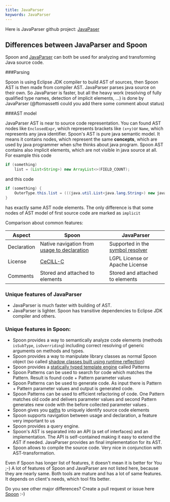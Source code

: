 ```yaml
---
title: JavaParser 
keywords: JavaParser
---
```


Here is JavaParser github project: [JavaPaser](https://github.com/javaparser/javaparser)

## Differences between JavaParser and Spoon

Spoon and [JavaParser](https://github.com/javaparser/javaparser) can both be used for analyzing and transforming Java source code.

###Parsing

Spoon is using Eclipse JDK compiler to build AST of sources, then Spoon AST is then made from compiler AST.
JavaParser parses java source on their own. So JavaParser is faster, but all the heavy work (resolving of fully qualified type names, detection of implicit elements, ...) is done by JavaParser (@ftomassetti could you add there some comment about status)

###AST model

JavaParser AST is near to source code representation. You can found AST nodes like `EnclosedExpr`, which represents brackets like `(x+y)`or `Name`, which represents any java identifier. 
Spoon's AST is pure java semantic model. It means it contains nodes, which represent the same **concepts**, which are used by java programmer when s/he thinks about java program. Spoon AST contains also implicit elements, which are not visible in java source at all. For example this code

```java
if (something) 
	list = (List<String>) new ArrayList<>(FIELD_COUNT);
```

and this code

```java
if (something) {
	OuterType.this.list = (((java.util.List<java.lang.String>) new java.util.ArrayList<java.lang.String>(Constants.FIELD_COUNT));
}
```

has exactly same AST node elements. The only difference is that some nodes of AST model of first source code are marked as `implicit` 


Comparison about common features:

| Aspect | Spoon | JavaParser |
| ------ | ------- | ------------ |
| Declaration | Native navigation from [usage to declaration](http://spoon.gforge.inria.fr/references.html) | Supported in the [symbol resolver](https://github.com/javaparser/javasymbolsolver) |
|License| [CeCILL-C](http://www.cecill.info/licences/Licence_CeCILL-C_V1-en.html) | LGPL License or Apache License |
|Comments| Stored and attached to elements | Stored and attached to elements |

### Unique features of JavaParser

* JavaParser is much faster with building of AST. 
* JavaParser is lighter. Spoon has transitive dependencies to Eclipse JDK compiler and others. 


### Unique features in Spoon:

* Spoon provides a way to semantically analyze code elements (methods `isSubType`, `isOverriding`) including correct resolving of generic arguments on methods and types.
* Spoon provides a way to manipulate library classes as normal Spoon object (so called [shadow classes built using runtime reflection](http://spoon.gforge.inria.fr/reflection.html))
* Spoon provides a [statically typed template engine](http://spoon.gforge.inria.fr/template_definition.html) called Patterns
* Spoon Patterns can be used to search for code which matches the Pattern. Result is found code + Pattern parameter values 
* Spoon Patterns can be used to generate code. As input there is Pattern + Pattern parameter values and output is generated code.
* Spoon Patterns can be used to efficient refactoring of code. One Pattern matches old code and delivers parameter values and second Pattern generates new code with the before collected parameter values .
* Spoon gives you [paths](http://spoon.gforge.inria.fr/path.html) to uniquely identify source code elements
* Spoon supports navigation between usage and declaration, a feature very important to us
* Spoon provides a query engine.
* Spoon's AST is separated into an API (a set of interfaces) and an implementation. The API is self-contained making it easy to extend the AST if needed. JavaParser provides an final implementation for its AST.
* Spoon allows to compile the source code. Very nice in conjunction with AST-transformation.

Even if Spoon has longer list of features, it doesn't mean it is better for You ;-) 
A lot of features of Spoon and JavaParser are not listed here, because they are nearly same. Both tools are mature and has a lot of same features. It depends on client's needs, which tool fits better.

Do you see other major differences? Create a pull request or issue here [Spoon](https://github.com/INRIA/spoon) :-)